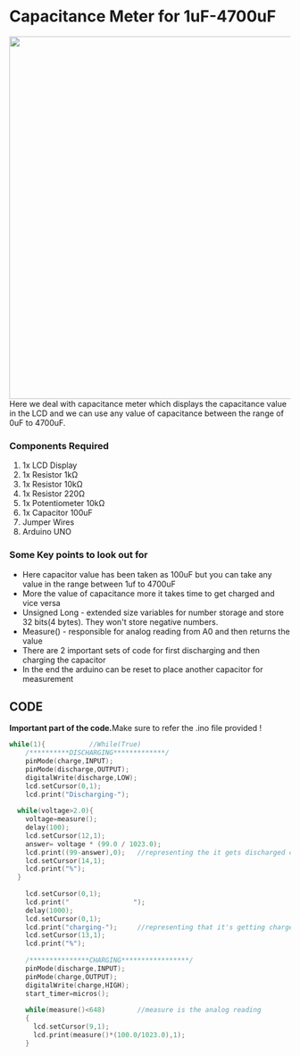 <h1>Capacitance Meter for 1uF-4700uF</h1>

<div>
  <img width=650 align=right src="https://github.com/Curovearth/Dive-into-Electronics/blob/main/Intermediate%202/04-Capacitance%20Meter/capacitance%20meter.gif">
  <p>Here we deal with capacitance meter which displays the capacitance value in the LCD and we can use any value of capacitance between the range of 0uF to 4700uF.</p>
     
  
  <h3>Components Required</h3>
  <ol>
    <li>1x LCD Display</li>
    <li>1x Resistor 1kΩ</li>
    <li>1x Resistor 10kΩ</li>
    <li>1x Resistor 220Ω</li>
    <li>1x Potentiometer 10kΩ</li>
    <li>1x Capacitor 100uF</li>
    <li>Jumper Wires</li>
    <li>Arduino UNO</li>
  </ol>
</div>

<h3>Some Key points to look out for</h3>
<p>
  <ul>
    <li>Here capacitor value has been taken as 100uF but you can take any value in the range between 1uf to 4700uF</li>
    <li>More the value of capacitance more it takes time to get charged and vice versa</li>
    <li>Unsigned Long - extended size variables for number storage and store 32 bits(4 bytes). They won't store negative numbers.</li>
    <li>Measure() - responsible for analog reading from A0 and then returns the value</li>
    <li>There are 2 important sets of code for first discharging and then charging the capacitor</li>
    <li>In the end the arduino can be reset to place another capacitor for measurement</li>
  </ul>
</p>

<h2>CODE</h2>
<p><b>Important part of the code.</b>Make sure to refer the .ino file provided !</p>

```C++
while(1){ 			//While(True)
    /**********DISCHARGING*************/
    pinMode(charge,INPUT);
    pinMode(discharge,OUTPUT);
    digitalWrite(discharge,LOW);
    lcd.setCursor(0,1);
    lcd.print("Discharging-");
    
  while(voltage>2.0){
    voltage=measure();
    delay(100);
    lcd.setCursor(12,1);
    answer= voltage * (99.0 / 1023.0);
    lcd.print((99-answer),0);	//representing the it gets discharged completely
    lcd.setCursor(14,1);
    lcd.print("%");
  }
    
    lcd.setCursor(0,1);
    lcd.print("                ");
    delay(1000);
    lcd.setCursor(0,1);
    lcd.print("charging-");		//representing that it's getting charged
    lcd.setCursor(13,1);
    lcd.print("%");
  
    /***************CHARGING*****************/
    pinMode(discharge,INPUT);
    pinMode(charge,OUTPUT);
    digitalWrite(charge,HIGH);
    start_timer=micros();
    
    while(measure()<648)		//measure is the analog reading
    {
      lcd.setCursor(9,1);
      lcd.print(measure()*(100.0/1023.0),1);
    }
```
